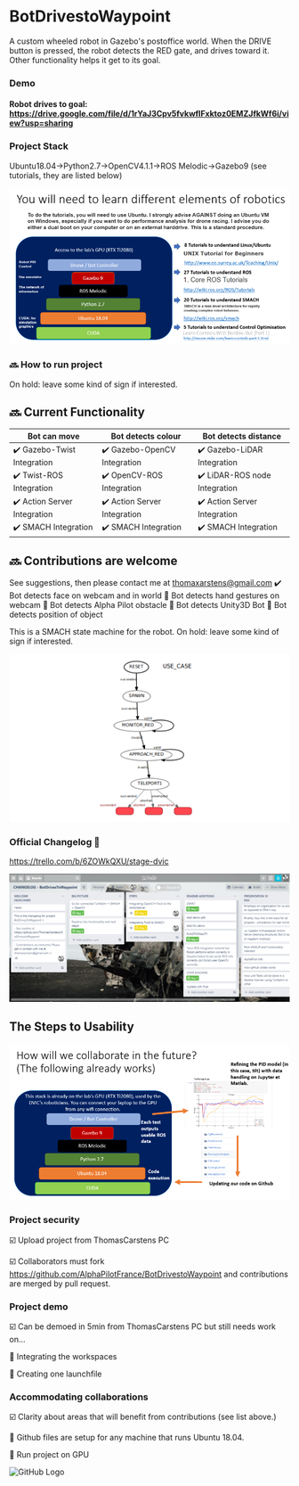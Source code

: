 # BotDrivestoWaypoint

A custom wheeled robot in Gazebo's postoffice world. When the DRIVE button is pressed, the robot detects the RED gate, and drives toward it. Other functionality helps it get to its goal.

### Demo
#### Robot drives to goal: https://drive.google.com/file/d/1rYaJ3Cpv5fvkwflFxktoz0EMZJfkWf6i/view?usp=sharing

### Project Stack
Ubuntu18.04->Python2.7->OpenCV4.1.1->ROS Melodic->Gazebo9 (see tutorials, they are listed below)
<p align="center">
  <img src="/tutorials.PNG">
</p>

### :soon: How to run project
On hold: leave some kind of sign if interested.

## :soon: Current Functionality


| Bot can move  | Bot detects colour  | Bot detects distance |
| ------------- | ------------- | ------------- |
| :heavy_check_mark: Gazebo-Twist Integration  | :heavy_check_mark: Gazebo-OpenCV Integration  | :heavy_check_mark: Gazebo-LiDAR Integration  |
| :heavy_check_mark: Twist-ROS Integration  | :heavy_check_mark: OpenCV-ROS Integration  | :heavy_check_mark: LiDAR-ROS node Integration  |
| :heavy_check_mark: Action Server Integration  | :heavy_check_mark: Action Server Integration  | :heavy_check_mark: Action Server Integration  |
| :heavy_check_mark: SMACH Integration  | :heavy_check_mark: SMACH Integration  | :heavy_check_mark: SMACH Integration  |


## :soon: Contributions are welcome

See suggestions, then please contact me at thomaxarstens@gmail.com
:heavy_check_mark: Bot detects face on webcam and in world
:black_square_button: Bot detects hand gestures on webcam
:black_square_button: Bot detects Alpha Pilot obstacle
:black_square_button: Bot detects Unity3D Bot
:black_square_button: Bot detects position of object

This is a SMACH state machine for the robot.
On hold: leave some kind of sign if interested.

![Current statemachine](/minimal_statemachine.png)



### Official Changelog :sunflower:
https://trello.com/b/6ZOWkQXU/stage-dvic

![Changelog Board](/Changelog.PNG)

## The Steps to Usability

![Current statemachine](/collaborate.PNG)

### Project security
:ballot_box_with_check: Upload project from ThomasCarstens PC

:ballot_box_with_check: Collaborators must fork https://github.com/AlphaPilotFrance/BotDrivestoWaypoint and contributions are merged by pull request.

### Project demo
:ballot_box_with_check: Can be demoed in 5min from ThomasCarstens PC but still needs work on...

:black_square_button: Integrating the workspaces

:black_square_button: Creating one launchfile

### Accommodating collaborations
:ballot_box_with_check: Clarity about areas that will benefit from contributions (see list above.)

:black_square_button: Github files are setup for any machine that runs Ubuntu 18.04.

:black_square_button: Run project on GPU

![GitHub Logo](/images/0NSBKZe.gif)



